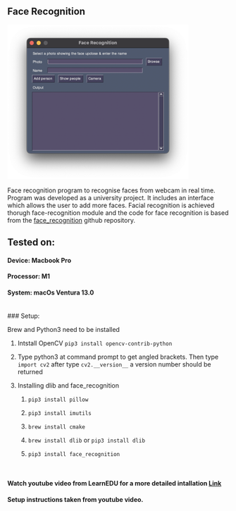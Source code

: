 ## Face Recognition

<img title="" src="gui.png" alt="gui.png" width="411" data-align="center">

Face recognition program to recognise faces from webcam in real time. Program was developed as a university project. It includes an interface which allows the user to add more faces. Facial recognition is achieved  thorugh face-recognition module and the code for face recognition is based from the [face_recognition](https://github.com/ageitgey/face_recognition/blob/master/examples/facerec_from_webcam.py) github repository.

## Tested on:

#### Device: Macbook Pro

#### Processor: M1

#### System: macOs Ventura 13.0

<br>
### Setup:

Brew and Python3 need to be installed

1. Intstall OpenCV  `pip3 install opencv-contrib-python`

2. Type python3 at command prompt to get angled brackets. Then type `import cv2` after type `cv2.__version__` a version number should be returned

3. Installing dlib and face_recognition
   
   1. `pip3 install pillow`
   
   2. `pip3 install imutils`
   
   3. `brew install cmake`
   
   4. `brew install dlib` or `pip3 install dlib`
   
   5. `pip3 install face_recognition`

<br>

#### Watch youtube video from LearnEDU for a more detailed intallation [Link](https://www.youtube.com/watch?v=70L3By4pci0)

#### Setup instructions taken from youtube video.
